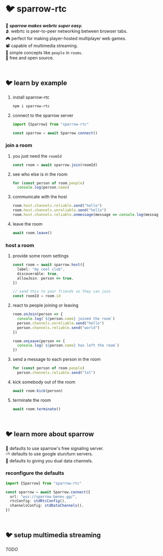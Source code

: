 
# 🐦 sparrow-rtc

🌟 ***sparrow makes webrtc super easy.***  
🫂 webrtc is peer-to-peer networking between browser tabs.  
🎮 perfect for making player-hosted multiplayer web games.  
📽️ capable of multimedia streaming.  
🧠 simple concepts like `people` in `rooms`.  
💖 free and open source.  

<br/>

## 🐦 learn by example

1. install sparrow-rtc
    ```sh
    npm i sparrow-rtc
    ```
1. connect to the sparrow server
    ```ts
    import {Sparrow} from "sparrow-rtc"

    const sparrow = await Sparrow.connect()
    ```

### join a room

1. you just need the `roomId`
    ```ts
    const room = await sparrow.join(roomId)
    ```
1. see who else is in the room
    ```ts
    for (const person of room.people)
      console.log(person.name)
    ```
1. communicate with the host
    ```ts
    room.host.channels.reliable.send("hello")
    room.host.channels.unreliable.send("hello")
    room.host.channels.reliable.onmessage(message => console.log(message))
    ```
1. leave the room
    ```ts
    await room.leave()
    ```

### host a room

1. provide some room settings
    ```ts
    const room = await sparrow.host({
      label: "my cool club",
      discoverable: true,
      allowJoin: person => true,
    })

    // send this to your friends so they can join
    const roomId = room.id
    ```
1. react to people joining or leaving
    ```ts
    room.onJoin(person => {
      console.log(`${person.name} joined the room`)
      person.channels.unreliable.send("hello")
      person.channels.reliable.send("world")
    })

    room.onLeave(person => {
      console.log(`${person.name} has left the room`)
    })
    ```
1. send a message to each person in the room
    ```ts
    for (const person of room.people)
      person.channels.reliable.send("lol")
    ```
1. kick somebody out of the room
    ```ts
    await room.kick(person)
    ```
1. terminate the room
    ```ts
    await room.terminate()
    ```

<br/>

## 🐦 learn more about sparrow

📡 defaults to use sparrow's free signaling server.  
⛅ defaults to use google stun/turn servers.  
🤖 defaults to giving you dual data channels.  

### reconfigure the defaults
  ```ts
  import {Sparrow} from "sparrow-rtc"

  const sparrow = await Sparrow.connect({
    url: "wss://sparrow.benev.gg/",
    rtcConfig: stdRtcConfig(),
    channelsConfig: stdDataChannels(),
  })
  ```

<br/>

## 🐦 setup multimedia streaming

*TODO*


